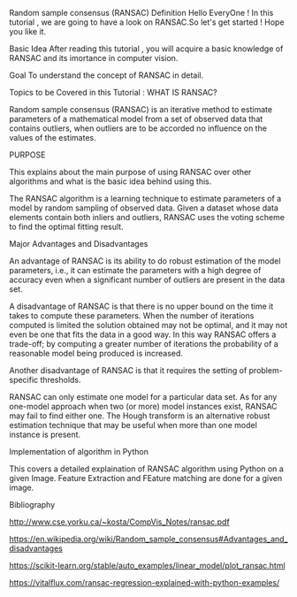 Random sample consensus (RANSAC)
Definition
Hello EveryOne ! In this tutorial , we are going to have a look on RANSAC.So let's get started ! Hope you like it.

Basic Idea
After reading this tutorial , you will acquire a basic knowledge of RANSAC and its imortance in computer vision.

Goal
To understand the concept of RANSAC in detail.

Topics to be Covered in this Tutorial :
WHAT IS RANSAC?

Random sample consensus (RANSAC) is an iterative method to estimate parameters of a mathematical model from a set of observed data that contains outliers, when outliers are to be accorded no influence on the values of the estimates.

PURPOSE

This explains about the main purpose of using RANSAC over other algorithms and what is the basic idea behind using this.

The RANSAC algorithm is a learning technique to estimate parameters of a model by random sampling of observed data. Given a dataset whose data elements contain both inliers and outliers, RANSAC uses the voting scheme to find the optimal fitting result.

Major Advantages and Disadvantages

An advantage of RANSAC is its ability to do robust estimation of the model parameters, i.e., it can estimate the parameters with a high degree of accuracy even when a significant number of outliers are present in the data set.

A disadvantage of RANSAC is that there is no upper bound on the time it takes to compute these parameters. When the number of iterations computed is limited the solution obtained may not be optimal, and it may not even be one that fits the data in a good way. In this way RANSAC offers a trade-off; by computing a greater number of iterations the probability of a reasonable model being produced is increased.

Another disadvantage of RANSAC is that it requires the setting of problem-specific thresholds.

RANSAC can only estimate one model for a particular data set. As for any one-model approach when two (or more) model instances exist, RANSAC may fail to find either one. The Hough transform is an alternative robust estimation technique that may be useful when more than one model instance is present.

Implementation of algorithm in Python

This covers a detailed explaination of RANSAC algorithm using Python on a given Image. Feature Extraction and FEature matching are done for a given image.

Bibliography

http://www.cse.yorku.ca/~kosta/CompVis_Notes/ransac.pdf

https://en.wikipedia.org/wiki/Random_sample_consensus#Advantages_and_disadvantages

https://scikit-learn.org/stable/auto_examples/linear_model/plot_ransac.html

https://vitalflux.com/ransac-regression-explained-with-python-examples/
